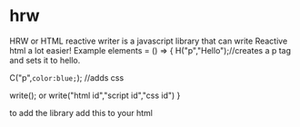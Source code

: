 # hrw
HRW or HTML reactive writer is a javascript library that can write Reactive html a lot easier!
Example
elements = () => {
  H("p","Hello");//creates a p tag and sets it to hello.
  
  
  C("p",`
  color:blue;
  `); //adds css
  
  write();
  or
  write("html id","script id","css id")
}

to add the library add this to your html 
<script src="https://noobmaster0.github.io/hrw/index.js"></script>
